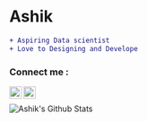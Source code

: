 # Ashik
```diff
+ Aspiring Data scientist
+ Love to Designing and Develope
```
### Connect me :
[<img align="left" alt="Arsive | Instagram" width="22px" src="https://cdn.jsdelivr.net/npm/simple-icons@v3/icons/instagram.svg" />][instagram]
[<img align="left" alt="Arsive | LinkedIn" width="22px" src="https://cdn.jsdelivr.net/npm/simple-icons@v3/icons/linkedin.svg" />][linkedin]
<br />

<img align="left" alt="Ashik's Github Stats" src="https://github-readme-stats.vercel.app/api?username=Ashik-Phantom&show_icons=true&hide_border=true" />

[instagram]: https://www.instagram.com/P.u.b.g_tamil/
[linkedin]: https://www.linkedin.com/in/mohamed-ashik-badusha/
